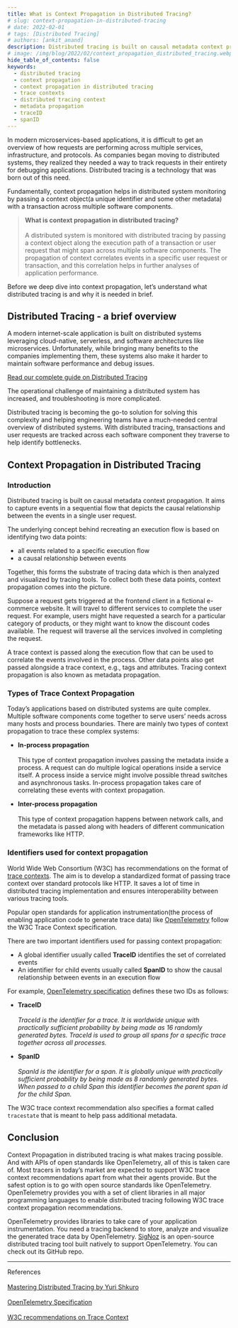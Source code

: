 ```yaml
---
title: What is Context Propagation in Distributed Tracing?
# slug: context-propagation-in-distributed-tracing
# date: 2022-02-01
# tags: [Distributed Tracing]
# authors: [ankit_anand]
description: Distributed tracing is built on causal metadata context propagation. Context propagation correlates events in a specific user request or transaction with the help of global identifiers and some other metadata..
# image: /img/blog/2022/02/context_propagation_distributed_tracing.webp
hide_table_of_contents: false
keywords:
  - distributed tracing
  - context propagation
  - context propagation in distributed tracing
  - trace contexts
  - distributed tracing context
  - metadata propagation
  - traceID
  - spanID
---
```


<!-- <head>
  <link rel="canonical" href="https://signoz.io/blog/context-propagation-in-distributed-tracing/"/>
</head> -->

In modern microservices-based applications, it is difficult to get an overview of how requests are performing across multiple services, infrastructure, and protocols. As companies began moving to distributed systems, they realized they needed a way to track requests in their entirety for debugging applications. Distributed tracing is a technology that was born out of this need.



<!-- ![Cover Image](/img/blog/2022/02/context_propagation_distributed_tracing.webp) -->

Fundamentally, context propagation helps in distributed system monitoring by passing a context object(a unique identifier and some other metadata) with a transaction across multiple software components.

> **What is context propagation in distributed tracing?**<br></br>
> A distributed system is monitored with distributed tracing by passing a context object along the execution path of a transaction or user request that might span across multiple software components. The propagation of context correlates events in a specific user request or transaction, and this correlation helps in further analyses of application performance.

Before we deep dive into context propagation, let’s understand what distributed tracing is and why it is needed in brief.

## Distributed Tracing - a brief overview
A modern internet-scale application is built on distributed systems leveraging cloud-native, serverless, and software architectures like microservices. Unfortunately, while bringing many benefits to the companies implementing them, these systems also make it harder to maintain software performance and debug issues.

[Read our complete guide on Distributed Tracing](http://signoz.io/distributed-tracing/)

The operational challenge of maintaining a distributed system has increased, and troubleshooting is more complicated.

Distributed tracing is becoming the go-to solution for solving this complexity and helping engineering teams have a much-needed central overview of distributed systems. With distributed tracing, transactions and user requests are tracked across each software component they traverse to help identify bottlenecks.

<!-- import Screenshot from "@theme/Screenshot" -->

<!-- <Screenshot
   alt="A transaction broken down into all logical events that take place with the help of distributed tracing and represented with a Gantt chart"
   height={500}
   src="/img/blog/2022/02/trace_spans.webp"
   title="A single transaction is broken down into various components it traverses. The above picture shows a popular way of visualizing a trace via Gantt charts. The width of the bars is proportional to the time a given operation took."
   width={700}
/> -->

## Context Propagation in Distributed Tracing

### Introduction
Distributed tracing is built on causal metadata context propagation. It aims to capture events in a sequential flow that depicts the causal relationship between the events in a single user request.

The underlying concept behind recreating an execution flow is based on identifying two data points:
- all events related to a specific execution flow
- a causal relationship between events

Together, this forms the substrate of tracing data which is then analyzed and visualized by tracing tools. To collect both these data points, context propagation comes into the picture.

Suppose a request gets triggered at the frontend client in a fictional e-commerce website. It will travel to different services to complete the user request. For example, users might have requested a search for a particular category of products, or they might want to know the discount codes available. The request will traverse all the services involved in completing the request.

A trace context is passed along the execution flow that can be used to correlate the events involved in the process. Other data points also get passed alongside a trace context, e.g., tags and attributes. Tracing context propagation is also known as metadata propagation.

<!-- <Screenshot
   alt="Context propagation in a fictional e-commerce web application. Trace context or request identifier is passed along the execution flow."
   height={500}
   src="/img/blog/2022/02/context_propagation_in_distributed_systems.webp"
   title="Context propagation in a fictional e-commerce web application. Trace context or request identifier is passed along the execution flow."
   width={700}
/> -->

### Types of Trace Context Propagation
Today’s applications based on distributed systems are quite complex. Multiple software components come together to serve users’ needs across many hosts and process boundaries. There are mainly two types of context propagation to trace these complex systems:

- **In-process propagation**<br></br>
  This type of context propagation involves passing the metadata inside a process. A request can do multiple logical operations inside a service itself. A process inside a service might involve possible thread switches and asynchronous tasks. In-process propagation takes care of correlating these events with context propagation.

- **Inter-process propagation**<br></br>
  This type of context propagation happens between network calls, and the metadata is passed along with headers of different communication frameworks like HTTP.

<!-- <Screenshot
   alt="Types of context propagation: In-process and Inter-process context propagation"
   height={500}
   src="/img/blog/2022/02/types_of_context_propagation.webp"
   title="Types of context propagation: In-process and Inter-process context propagation"
   width={700}
/> -->

### Identifiers used for context propagation
World Wide Web Consortium (W3C) has recommendations on the format of <a href = "https://www.w3.org/TR/trace-context/" rel="noopener noreferrer nofollow" target="_blank" >trace contexts</a>. The aim is to develop a standardized format of passing trace context over standard protocols like HTTP. It saves a lot of time in distributed tracing implementation and ensures interoperability between various tracing tools.

Popular open standards for application instrumentation(the process of enabling application code to generate trace data) like <a href = "https://opentelemetry.io/" rel="noopener noreferrer nofollow" target="_blank" >OpenTelemetry</a> follow the W3C Trace Context specification.

There are two important identifiers used for passing context propagation:

- A global identifier usually called **TraceID** identifies the set of correlated events
- An identifier for child events usually called **SpanID** to show the causal relationship between events in an execution flow

For example, <a href = "https://github.com/open-telemetry/opentelemetry-specification/blob/main/specification/overview.md" rel="noopener noreferrer nofollow" target="_blank" >OpenTelemetry specification</a> defines these two IDs as follows:

- **TraceID**<br></br>
  *TraceId is the identifier for a trace. It is worldwide unique with practically sufficient probability by being made as 16 randomly generated bytes. TraceId is used to group all spans for a specific trace together across all processes.*

- **SpanID**<br></br>
  *SpanId is the identifier for a span. It is globally unique with practically sufficient probability by being made as 8 randomly generated bytes. When passed to a child Span this identifier becomes the parent span id for the child Span.*

The W3C trace context recommendation also specifies a format called `tracestate` that is meant to help pass additional metadata.


## Conclusion
Context Propagation in distributed tracing is what makes tracing possible. And with APIs of open standards like OpenTelemetry, all of this is taken care of. Most tracers in today’s market are expected to support W3C trace context recommendations apart from what their agents provide. But the safest option is to go with open source standards like OpenTelemetry. OpenTelemetry provides you with a set of client libraries in all major programming languages to enable distributed tracing following W3C trace context propagation recommendations.

OpenTelemetry provides libraries to take care of your application instrumentation. You need a tracing backend to store, analyze and visualize the generated trace data by OpenTelemetry. [SigNoz](https://signoz.io/) is an open-source distributed tracing tool built natively to support OpenTelemetry. You can check out its GitHub repo.

<!-- [![SigNoz GitHub repo](/img/blog/common/signoz_github.png)](https://github.com/SigNoz/signoz) -->

<!-- Read more from SigNoz blog:<br></br>
[Spans - a key concept of distributed tracing](https://signoz.io/blog/distributed-tracing-span/)<br></br>
[OpenTelemetry collector - complete guide](https://signoz.io/blog/opentelemetry-collector-complete-guide/) -->


---
References<br></br>
<a href = "https://www.packtpub.com/product/mastering-distributed-tracing/9781788628464" rel="noopener noreferrer nofollow" target="_blank" >Mastering Distributed Tracing by Yuri Shkuro</a><br></br>
<a href = "https://github.com/open-telemetry/opentelemetry-specification/blob/main/specification/overview.md" rel="noopener noreferrer nofollow" target="_blank" >OpenTelemetry Specification</a><br></br>
<a href = "https://www.w3.org/TR/trace-context/" rel="noopener noreferrer nofollow" target="_blank" >W3C recommendations on Trace Context</a>







